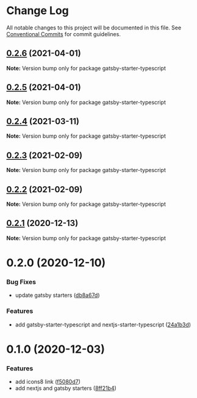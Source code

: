 # Change Log

All notable changes to this project will be documented in this file.
See [Conventional Commits](https://conventionalcommits.org) for commit guidelines.

## [0.2.6](https://github.com/reflexjs/reflexjs/compare/gatsby-starter-typescript@0.2.5...gatsby-starter-typescript@0.2.6) (2021-04-01)

**Note:** Version bump only for package gatsby-starter-typescript





## [0.2.5](https://github.com/reflexjs/reflexjs/compare/gatsby-starter-typescript@0.2.4...gatsby-starter-typescript@0.2.5) (2021-04-01)

**Note:** Version bump only for package gatsby-starter-typescript





## [0.2.4](https://github.com/reflexjs/reflexjs/compare/gatsby-starter-typescript@0.2.3...gatsby-starter-typescript@0.2.4) (2021-03-11)

**Note:** Version bump only for package gatsby-starter-typescript





## [0.2.3](https://github.com/reflexjs/reflexjs/compare/gatsby-starter-typescript@0.2.2...gatsby-starter-typescript@0.2.3) (2021-02-09)

**Note:** Version bump only for package gatsby-starter-typescript





## [0.2.2](https://github.com/reflexjs/reflexjs/compare/gatsby-starter-typescript@0.2.1...gatsby-starter-typescript@0.2.2) (2021-02-09)

**Note:** Version bump only for package gatsby-starter-typescript





## [0.2.1](https://github.com/reflexjs/reflexjs/compare/gatsby-starter-typescript@0.2.0...gatsby-starter-typescript@0.2.1) (2020-12-13)

**Note:** Version bump only for package gatsby-starter-typescript





# 0.2.0 (2020-12-10)


### Bug Fixes

* update gatsby starters ([db8a67d](https://github.com/reflexjs/reflexjs/commit/db8a67d103cc6a3dfb94991d1e01fe7b46119dd6))


### Features

* add gatsby-starter-typescript and nextjs-starter-typescript ([24a1b3d](https://github.com/reflexjs/reflexjs/commit/24a1b3df0945968f3a313729e566bf19288bb826))





# 0.1.0 (2020-12-03)


### Features

* add icons8 link ([f5080d7](https://github.com/reflexjs/reflex/commit/f5080d7613732646eb29f7a4502e8c7f2dce9600))
* add nextjs and gatsby starters ([8ff21b4](https://github.com/reflexjs/reflex/commit/8ff21b4ed62edcc69b4c9fb4b4884ee5155527b8))
